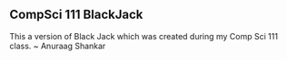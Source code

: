 CompSci 111 BlackJack
------
This a version of Black Jack which was created during my Comp Sci 111 class.
~
Anuraag Shankar
